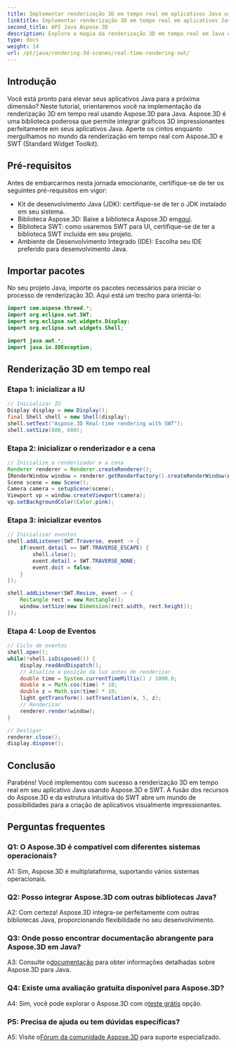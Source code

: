 ```yaml
---
title: Implementar renderização 3D em tempo real em aplicativos Java usando SWT
linktitle: Implementar renderização 3D em tempo real em aplicativos Java usando SWT
second_title: API Java Aspose.3D
description: Explore a magia da renderização 3D em tempo real em Java com Aspose.3D. Crie aplicativos visualmente impressionantes sem esforço.
type: docs
weight: 14
url: /pt/java/rendering-3d-scenes/real-time-rendering-swt/
---
```

## Introdução

Você está pronto para elevar seus aplicativos Java para a próxima dimensão? Neste tutorial, orientaremos você na implementação da renderização 3D em tempo real usando Aspose.3D para Java. Aspose.3D é uma biblioteca poderosa que permite integrar gráficos 3D impressionantes perfeitamente em seus aplicativos Java. Aperte os cintos enquanto mergulhamos no mundo da renderização em tempo real com Aspose.3D e SWT (Standard Widget Toolkit).

## Pré-requisitos

Antes de embarcarmos nesta jornada emocionante, certifique-se de ter os seguintes pré-requisitos em vigor:

- Kit de desenvolvimento Java (JDK): certifique-se de ter o JDK instalado em seu sistema.
-  Biblioteca Aspose.3D: Baixe a biblioteca Aspose.3D em[aqui](https://releases.aspose.com/3d/java/).
- Biblioteca SWT: como usaremos SWT para UI, certifique-se de ter a biblioteca SWT incluída em seu projeto.
- Ambiente de Desenvolvimento Integrado (IDE): Escolha seu IDE preferido para desenvolvimento Java.

## Importar pacotes

No seu projeto Java, importe os pacotes necessários para iniciar o processo de renderização 3D. Aqui está um trecho para orientá-lo:

```java
import com.aspose.threed.*;
import org.eclipse.swt.SWT;
import org.eclipse.swt.widgets.Display;
import org.eclipse.swt.widgets.Shell;

import java.awt.*;
import java.io.IOException;
```

## Renderização 3D em tempo real

### Etapa 1: inicializar a IU
```java
// Inicializar IU
Display display = new Display();
final Shell shell = new Shell(display);
shell.setText("Aspose.3D Real-time rendering with SWT");
shell.setSize(800, 600);
```

### Etapa 2: inicializar o renderizador e a cena
```java
// Inicialize o renderizador e a cena
Renderer renderer = Renderer.createRenderer();
IRenderWindow window = renderer.getRenderFactory().createRenderWindow(new RenderParameters(), WindowHandle.fromWin32(shell.handle));
Scene scene = new Scene();
Camera camera = setupScene(scene);
Viewport vp = window.createViewport(camera);
vp.setBackgroundColor(Color.pink);
```

### Etapa 3: inicializar eventos
```java
// Inicializar eventos
shell.addListener(SWT.Traverse, event -> {
    if(event.detail == SWT.TRAVERSE_ESCAPE) {
        shell.close();
        event.detail = SWT.TRAVERSE_NONE;
        event.doit = false;
    }
});

shell.addListener(SWT.Resize, event -> {
    Rectangle rect = new Rectangle();
    window.setSize(new Dimension(rect.width, rect.height));
});
```

### Etapa 4: Loop de Eventos
```java
// Ciclo de eventos
shell.open();
while(!shell.isDisposed()) {
    display.readAndDispatch();
    // Atualize a posição da luz antes de renderizar
    double time = System.currentTimeMillis() / 1000.0;
    double x = Math.cos(time) * 10;
    double z = Math.sin(time) * 10;
    light.getTransform().setTranslation(x, 5, z);
    // Renderizar
    renderer.render(window);
}

// Desligar
renderer.close();
display.dispose();
```

## Conclusão

Parabéns! Você implementou com sucesso a renderização 3D em tempo real em seu aplicativo Java usando Aspose.3D e SWT. A fusão dos recursos do Aspose.3D e da estrutura intuitiva do SWT abre um mundo de possibilidades para a criação de aplicativos visualmente impressionantes.

## Perguntas frequentes

### Q1: O Aspose.3D é compatível com diferentes sistemas operacionais?

A1: Sim, Aspose.3D é multiplataforma, suportando vários sistemas operacionais.

### Q2: Posso integrar Aspose.3D com outras bibliotecas Java?

A2: Com certeza! Aspose.3D integra-se perfeitamente com outras bibliotecas Java, proporcionando flexibilidade no seu desenvolvimento.

### Q3: Onde posso encontrar documentação abrangente para Aspose.3D em Java?

 A3: Consulte o[documentação](https://reference.aspose.com/3d/java/) para obter informações detalhadas sobre Aspose.3D para Java.

### Q4: Existe uma avaliação gratuita disponível para Aspose.3D?

 A4: Sim, você pode explorar o Aspose.3D com o[teste grátis](https://releases.aspose.com/) opção.

### P5: Precisa de ajuda ou tem dúvidas específicas?

 A5: Visite o[Fórum da comunidade Aspose.3D](https://forum.aspose.com/c/3d/18) para suporte especializado.